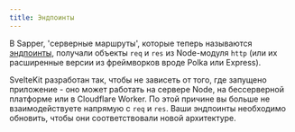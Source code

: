 ```yaml
---
title: Эндпоинты
---
```


В Sapper, 'серверные маршруты', которые теперь называются [эндпоинты](/docs#routing-endpoints), получали объекты `req` и `res` из Node-модуля `http` (или их расширенные версии из фреймворков вроде Polka или Express).

SvelteKit разработан так, чтобы не зависеть от того, где запущено приложение - оно может работать на сервере Node, на бессерверной платформе или в Cloudflare Worker. По этой причине вы больше не взаимодействуете напрямую с `req` и `res`. Ваши эндпоинты необходимо обновить, чтобы они соответствовали новой архитектуре.